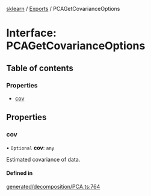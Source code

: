[sklearn](../readme.md) / [Exports](../modules.md) / PCAGetCovarianceOptions

# Interface: PCAGetCovarianceOptions

## Table of contents

### Properties

- [cov](PCAGetCovarianceOptions.md#cov)

## Properties

### cov

• `Optional` **cov**: `any`

Estimated covariance of data.

#### Defined in

[generated/decomposition/PCA.ts:764](https://github.com/transitive-bullshit/scikit-learn-ts/blob/367336a/packages/sklearn/src/generated/decomposition/PCA.ts#L764)
